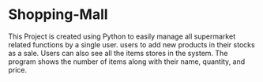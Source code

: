 # Shopping-Mall
This Project is created using Python to easily manage all supermarket related functions by a single user. users to add new products in their stocks as a sale. Users can also see all the items stores in the system. The program shows the number of items along with their name, quantity, and price.
